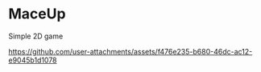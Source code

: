 # MaceUp
Simple 2D game


https://github.com/user-attachments/assets/f476e235-b680-46dc-ac12-e9045b1d1078

